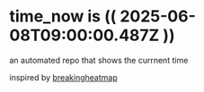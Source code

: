 # time_now is (( 2025-06-08T09:00:00.487Z ))

an automated repo that shows the currnent time

inspired by [breakingheatmap](https://github.com/breakingheatmap/breakingheatmap)
